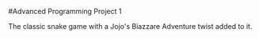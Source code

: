 #Advanced Programming Project 1

The classic snake game with a Jojo's Biazzare Adventure twist added to it.
